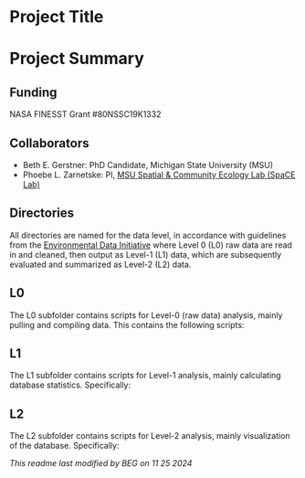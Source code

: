 # Project Title

# Project Summary

## Funding
NASA FINESST Grant #80NSSC19K1332

## Collaborators
- Beth E. Gerstner: PhD Candidate, Michigan State University (MSU)
- Phoebe L. Zarnetske: PI, [MSU Spatial & Community Ecology Lab (SpaCE Lab)](http://www.communityecologylab.com)

## Directories

All directories are named for the data level, in accordance with guidelines from the [Environmental Data Initiative](http://www.environmentaldatainitiative.org) where Level 0 (L0) raw data are read in and cleaned, then output as Level-1 (L1) data, which are subsequently evaluated and summarized as Level-2 (L2) data.

## L0

The L0 subfolder contains scripts for Level-0 (raw data) analysis, mainly pulling and compiling data. This contains the following scripts: 



## L1
The L1 subfolder contains scripts for Level-1 analysis, mainly calculating database statistics. Specifically:


## L2
The L2 subfolder contains scripts for Level-2 analysis, mainly visualization of the database. Specifically:



*This readme last modified by BEG on 11 25 2024*
